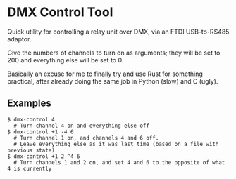DMX Control Tool
================

Quick utility for controlling a relay unit over DMX, via an FTDI USB-to-RS485 adaptor.

Give the numbers of channels to turn on as arguments; they will be set to 200 and everything else will be set to 0.

Basically an excuse for me to finally try and use Rust for something practical, after already doing the same job in Python (slow) and C (ugly).

Examples
--------

```shell
$ dmx-control 4
  # Turn channel 4 on and everything else off
$ dmx-control +1 -4 6
  # Turn channel 1 on, and channels 4 and 6 off.
  # Leave everything else as it was last time (based on a file with previous state)
$ dmx-control +1 2 ^4 6
  # Turn channels 1 and 2 on, and set 4 and 6 to the opposite of what 4 is currently
```
